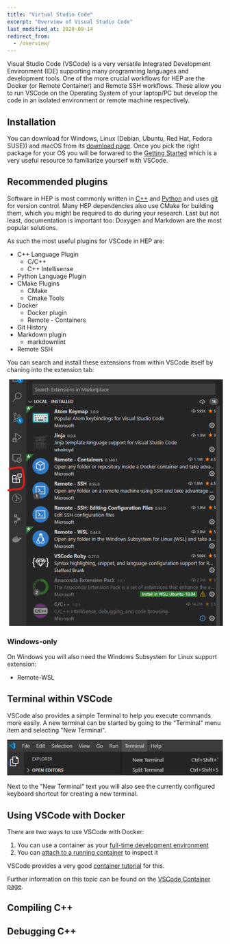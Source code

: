 ```yaml
---
title: "Virtual Studio Code"
excerpt: "Overview of Visual Studio Code"
last_modified_at: 2020-09-14
redirect_from:
  - /overview/
---
```


Visual Studio Code (VSCode) is a very versatile Integrated Development Environment (IDE) supporting many programning languages and development tools.
One of the more crucial workflows for HEP are the Docker (or Remote Container) and Remote SSH workflows.
These allow you to run VSCode on the Operating System of your laptop/PC but develop the code in an isolated environment or remote machine respectively.

## Installation

You can download for Windows, Linux (Debian, Ubuntu, Red Hat, Fedora SUSE)) and macOS from its [download page](https://code.visualstudio.com/download).
Once you pick the right package for your OS you will be forwared to the [Getting Started](https://code.visualstudio.com/docs/?dv=osx) which is a very useful resource to familiarize yourself with VSCode.

## Recommended plugins

Software in HEP is most commonly written in [C++](https://www.cplusplus.com/) and [Python](https://www.python.org/) and uses [git](https://git-scm.com/) for version control. Many HEP dependencies also use CMake for building them, which you might be required to do during your research.
Last but not least, documentation is important too: Doxygen and Markdown are the most popular solutions.

As such the most useful plugins for VSCode in HEP are:

- C++ Language Plugin
  - C/C++
  - C++ Intellisense
- Python Language Plugin
- CMake Plugins
  - CMake
  - Cmake Tools
- Docker
  - Docker plugin
  - Remote - Containers
- Git History
- Markdown plugin
  - markdownlint
- Remote SSH

You can search and install these extensions from within VSCode itself by chaning into the extension tab:

![VSCode extensions](../static/editors-and-ides/vscode/vscode_extensions.png)

### Windows-only

On Windows you will also need the Windows Subsystem for Linux support extension:

- Remote-WSL

## Terminal within VSCode

VSCode also provides a simple Terminal to help you execute commands more easily.
A new terminal can be started by going to the "Terminal" menu item and selecting "New Terminal".

![VSCode extensions](../static/editors-and-ides/vscode/vscode_new_terminal.png)

Next to the "New Terminal" text you will also see the currently configured keyboard shortcut for creating a new terminal.

## Using VSCode with Docker

There are two ways to use VSCode with Docker:

1. You can use a container as your [full-time development environment](https://code.visualstudio.com/docs/remote/create-dev-container#_create-a-devcontainerjson-file)
2. You can [attach to a running container](https://code.visualstudio.com/docs/remote/attach-container) to inspect it

VSCode provides a very good [container tutorial](https://code.visualstudio.com/docs/remote/containers-tutorial) for this.

Further information on this topic can be found on the [VSCode Container page](https://code.visualstudio.com/docs/remote/containers).

## Compiling C++

## Debugging C++
